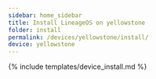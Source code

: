 ```yaml
---
sidebar: home_sidebar
title: Install LineageOS on yellowstone
folder: install
permalink: /devices/yellowstone/install/
device: yellowstone
---
```

{% include templates/device_install.md %}
